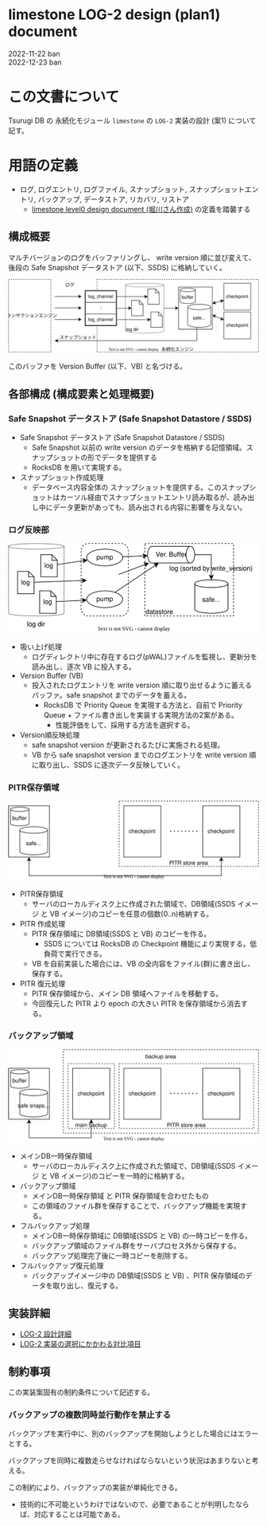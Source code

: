 # limestone LOG-2 design (plan1) document

2022-11-22 ban  
2022-12-23 ban

# この文書について

Tsurugi DB の 永続化モジュール `limestone` の `LOG-2` 実装の設計 (案1) について記す。

# 用語の定義

* ログ, ログエントリ, ログファイル, スナップショット, スナップショットエントリ, バックアップ, データストア, リカバリ, リストア
    * [limestone level0 design document (堀川さん作成)](./20220906-limestone-level0_ja.md) の定義を踏襲する


## 構成概要

マルチバージョンのログをバッファリングし、 write version 順に並び変えて、後段の Safe Snapshot データストア (以下、SSDS) に格納していく。

![概略構成図](module.drawio.svg)

このバッファを Version Buffer (以下、VB) と名づける。

## 各部構成 (構成要素と処理概要)

### Safe Snapshot データストア (Safe Snapshot Datastore / SSDS)

* Safe Snapshot データストア (Safe Snapshot Datastore / SSDS)
    * Safe Snapshot 以前の write version のデータを格納する記憶領域。スナップショットの形でデータを提供する
    * RocksDB を用いて実現する。
* スナップショット作成処理
    * データベース内容全体の スナップショットを提供する。このスナップショットはカーソル経由でスナップショットエントリ読み取るが、読み出し中にデータ更新があっても、読み出される内容に影響を与えない。
<!--
    * まず VB からの未反映のデータを処理する。
        * snapshot が多少古くてもよい場合には省略することもある
-->

### ログ反映部

![ログ反映部](sync-process.drawio.svg)

* 吸い上げ処理
    * ログディレクトリ中に存在するログ(pWAL)ファイルを監視し、更新分を読み出し、逐次 VB に投入する。
* Version Buffer (VB)
    * 投入されたログエントリを write version 順に取り出せるように蓄えるバッファ。safe snapshot までのデータを蓄える。
        * RocksDB で Priority Queue を実現する方法と、自前で Priority Queue + ファイル書き出しを実装する実現方法の2案がある。
            * 性能評価をして、採用する方法を選択する。
* Version順反映処理
    * safe snapshot version が更新されるたびに実施される処理。
    * VB から safe snapshot version までのログエントリを write version 順に取り出し、SSDS に逐次データ反映していく。

### PITR保存領域

![PITR保存領域](backup2.drawio.svg)

* PITR保存領域
    * サーバのローカルディスク上に作成された領域で、DB領域(SSDS イメージ と VB イメージ)のコピーを任意の個数(0..n)格納する。
* PITR 作成処理
    * PITR 保存領域に DB領域(SSDS と VB) のコピーを作る。
        * SSDS については RocksDB の Checkpoint 機能により実現する。低負荷で実行できる。
    * VB を自前実装した場合には、VB の全内容をファイル(群)に書き出し、保存する。
* PITR 復元処理
    * PITR 保存領域から、メイン DB 領域へファイルを移動する。
    * 今回復元した PITR より epoch の大きい PITR を保存領域から消去する。

### バックアップ領域

![バックアップ領域](backup3.drawio.svg)

* メインDB一時保存領域
    * サーバのローカルディスク上に作成された領域で、DB領域(SSDS イメージ と VB イメージ)のコピーを一時的に格納する。
* バックアップ領域
    * メインDB一時保存領域 と PITR 保存領域を合わせたもの
    * この領域のファイル群を保存することで、バックアップ機能を実現する。
* フルバックアップ処理
    * メインDB一時保存領域に DB領域(SSDS と VB) の一時コピーを作る。
    * バックアップ領域のファイル群をサーバプロセス外から保存する。
    * バックアップ処理完了後に一時コピーを削除する。
* フルバックアップ復元処理
    * バックアップイメージ中の DB領域(SSDS と VB) 、PITR 保存領域のデータを取り出し、復元する。

## 実装詳細

* [LOG-2 設計詳細](./log2-implementation-detail.md)
* [LOG-2 実装の選択にかかわる対比項目](./implementation-choice.md)

## 制約事項

この実装案固有の制約条件について記述する。

### バックアップの複数同時並行動作を禁止する

バックアップを実行中に、別のバックアップを開始しようとした場合にはエラーとする。

バックアップを同時に複数走らせなければならないという状況はあまりないと考える。

この制約により、バックアップの実装が単純化できる。
* 技術的に不可能というわけではないので、必要であることが判明したならば、対応することは可能である。

